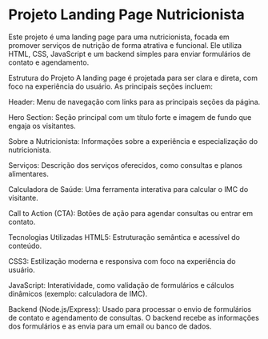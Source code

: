 # Projeto Landing Page Nutricionista

Este projeto é uma landing page para uma nutricionista, focada em promover serviços de nutrição de forma atrativa e funcional. Ele utiliza HTML, CSS, JavaScript e um backend simples para enviar formulários de contato e agendamento.

Estrutura do Projeto
A landing page é projetada para ser clara e direta, com foco na experiência do usuário. As principais seções incluem:

Header: Menu de navegação com links para as principais seções da página.

Hero Section: Seção principal com um título forte e imagem de fundo que engaja os visitantes.

Sobre a Nutricionista: Informações sobre a experiência e especialização do nutricionista.

Serviços: Descrição dos serviços oferecidos, como consultas e planos alimentares.

Calculadora de Saúde: Uma ferramenta interativa para calcular o IMC do visitante.

Call to Action (CTA): Botões de ação para agendar consultas ou entrar em contato.



Tecnologias Utilizadas
HTML5: Estruturação semântica e acessível do conteúdo.

CSS3: Estilização moderna e responsiva com foco na experiência do usuário.

JavaScript: Interatividade, como validação de formulários e cálculos dinâmicos (exemplo: calculadora de IMC).

Backend (Node.js/Express): Usado para processar o envio de formulários de contato e agendamento de consultas. O backend recebe as informações dos formulários e as envia para um email ou banco de dados.
